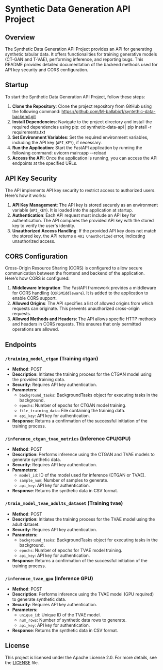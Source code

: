 # Synthetic Data Generation API Project

## Overview

The Synthetic Data Generation API Project provides an API for generating synthetic tabular data. It offers functionalities for training generative models (CT-GAN and T-VAE), performing inference, and reporting bugs. This README provides detailed documentation of the backend methods used for API key security and CORS configuration.

## Startup

To start the Synthetic Data Generation API Project, follow these steps:

1. **Clone the Repository**: Clone the project repository from GitHub using the following command: https://github.com/M-ballabio1/syntethic-data-backend.git
2. **Install Dependencies**: Navigate to the project directory and install the required dependencies using pip: cd synthetic-data-api | pip install -r requirements.txt
3. **Set Environment Variables**: Set the required environment variables, including the API key (`API_KEY`), if necessary.
4. **Run the Application**: Start the FastAPI application by running the following command: uvicorn main:app --reload
5. **Access the API**: Once the application is running, you can access the API endpoints at the specified URLs.

## API Key Security

The API implements API key security to restrict access to authorized users. Here's how it works:

1. **API Key Management**: The API key is stored securely as an environment variable (`API_KEY`). It is loaded into the application at startup.
2. **Authentication**: Each API request must include an API key for authentication. The API compares the provided API key with the stored key to verify the user's identity.
3. **Unauthorized Access Handling**: If the provided API key does not match the stored key, the API returns a `401 Unauthorized` error, indicating unauthorized access.

## CORS Configuration

Cross-Origin Resource Sharing (CORS) is configured to allow secure communication between the frontend and backend of the application. Here's how CORS is configured:

1. **Middleware Integration**: The FastAPI framework provides a middleware for CORS handling (`CORSMiddleware`). It is added to the application to enable CORS support.
2. **Allowed Origins**: The API specifies a list of allowed origins from which requests can originate. This prevents unauthorized cross-origin requests.
3. **Allowed Methods and Headers**: The API allows specific HTTP methods and headers in CORS requests. This ensures that only permitted operations are allowed.

## Endpoints

### `/training_model_ctgan` (Training ctgan)

- **Method**: POST
- **Description**: Initiates the training process for the CTGAN model using the provided training data.
- **Security**: Requires API key authentication.
- **Parameters**:
  - `background_tasks`: BackgroundTasks object for executing tasks in the background.
  - `epochs`: Number of epochs for CTGAN model training.
  - `file_training_data`: File containing the training data.
  - `api_key`: API key for authentication.
- **Response**: Returns a confirmation of the successful initiation of the training process.

### `/inference_ctgan_tvae_metrics` (Inference CPU/GPU)

- **Method**: POST
- **Description**: Performs inference using the CTGAN and TVAE models to generate synthetic data.
- **Security**: Requires API key authentication.
- **Parameters**:
  - `model_id`: ID of the model used for inference (CTGAN or TVAE).
  - `sample_num`: Number of samples to generate.
  - `api_key`: API key for authentication.
- **Response**: Returns the synthetic data in CSV format.

### `/train_model_tvae_adults_dataset` (Training tvae)

- **Method**: POST
- **Description**: Initiates the training process for the TVAE model using the adult dataset.
- **Security**: Requires API key authentication.
- **Parameters**:
  - `background_tasks`: BackgroundTasks object for executing tasks in the background.
  - `epochs`: Number of epochs for TVAE model training.
  - `api_key`: API key for authentication.
- **Response**: Returns a confirmation of the successful initiation of the training process.

### `/inference_tvae_gpu` (Inference GPU)

- **Method**: POST
- **Description**: Performs inference using the TVAE model (GPU required) to generate synthetic data.
- **Security**: Requires API key authentication.
- **Parameters**:
  - `unique_id`: Unique ID of the TVAE model.
  - `num_rows`: Number of synthetic data rows to generate.
  - `api_key`: API key for authentication.
- **Response**: Returns the synthetic data in CSV format.

## License

This project is licensed under the Apache License 2.0. For more details, see the [LICENSE](LICENSE) file.
